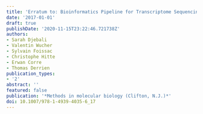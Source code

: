 ```yaml
---
title: 'Erratum to: Bioinformatics Pipeline for Transcriptome Sequencing Analysis.'
date: '2017-01-01'
draft: true
publishDate: '2020-11-15T23:22:46.721738Z'
authors:
- Sarah Djebali
- Valentin Wucher
- Sylvain Foissac
- Christophe Hitte
- Erwan Corre
- Thomas Derrien
publication_types:
- '2'
abstract: ''
featured: false
publication: '*Methods in molecular biology (Clifton, N.J.)*'
doi: 10.1007/978-1-4939-4035-6_17
---
```


